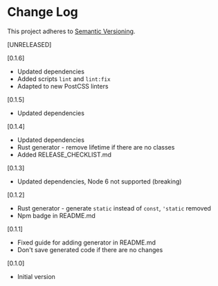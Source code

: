 # Change Log

This project adheres to [Semantic Versioning](http://semver.org/).

[UNRELEASED]

[0.1.6]

- Updated dependencies
- Added scripts `lint` and `lint:fix`
- Adapted to new PostCSS linters

[0.1.5]

- Updated dependencies

[0.1.4]

- Updated dependencies
- Rust generator - remove lifetime if there are no classes
- Added RELEASE_CHECKLIST.md

[0.1.3]

- Updated dependencies, Node 6 not supported (breaking)

[0.1.2]

- Rust generator - generate `static` instead of `const`, `'static` removed
- Npm badge in README.md

[0.1.1]

- Fixed guide for adding generator in README.md
- Don't save generated code if there are no changes

[0.1.0]

- Initial version
